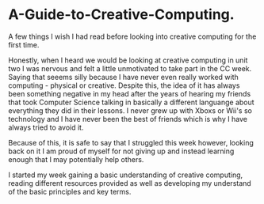 # A-Guide-to-Creative-Computing.
A few things I wish I had read before looking into creative computing for the first time. 

Honestly, when I heard we would be looking at creative computing in unit two I was nervous and felt a little unmotivated to take part in the CC week. Saying that seeems silly because I have never even really worked with computing - physical or creative. Despite this, the idea of it has always been something negative in my head after the years of hearing my friends that took Computer Science talking in basically a different languange about everything they did in their lessons. I never grew up with Xboxs or Wii's so technology and I have never been the best of friends which is why I have always tried to avoid it. 

Because of this, it is safe to say that I struggled this week however, looking back on it I am proud of myself for not giving up and instead learning enough that I may potentially help others.  

I started my week gaining a basic understanding of creative computing, reading different resources provided as well as developing my understand of the basic principles and key terms. 
